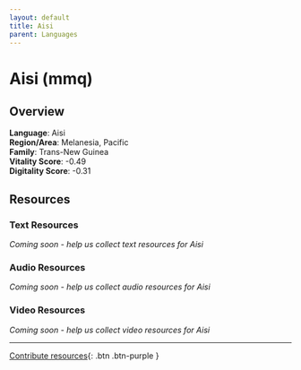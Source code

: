 ```yaml
---
layout: default
title: Aisi
parent: Languages
---
```


# Aisi (mmq)

## Overview

**Language**: Aisi  
**Region/Area**: Melanesia, Pacific  
**Family**: Trans-New Guinea  
**Vitality Score**: -0.49  
**Digitality Score**: -0.31  

## Resources

### Text Resources
*Coming soon - help us collect text resources for Aisi*

### Audio Resources
*Coming soon - help us collect audio resources for Aisi*

### Video Resources
*Coming soon - help us collect video resources for Aisi*

---

[Contribute resources](https://fairtrain.github.io/){: .btn .btn-purple }
